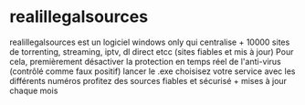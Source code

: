 # realillegalsources
realillegalsources est un logiciel windows only qui centralise + 10000 sites de torrenting, streaming, iptv, dl direct etcc (sites fiables et mis à jour)
Pour cela, premièrement désactiver la protection en temps réel de l'anti-virus (contrôlé comme faux positif)
lancer le .exe
choisisez votre service avec les différents numéros
profitez des sources fiables et sécurisé + mises  à jour chaque mois
